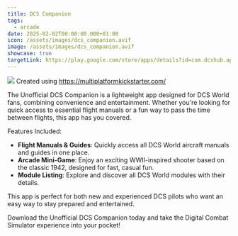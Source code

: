 ```yaml
---
title: DCS Companion
tags:
  - arcade
date: 2025-02-02T00:00:00.000+01:00
icon: /assets/images/dcs_companion.avif
image: /assets/images/dcs_companion.avif
showcase: true
targetLink: https://play.google.com/store/apps/details?id=com.dcshub.app.android
---
```

![](assets/images/dcs_companion.avif)
Created using <https://multiplatformkickstarter.com/>

The Unofficial DCS Companion is a lightweight app designed for DCS World fans, combining convenience and entertainment. Whether you're looking for quick access to essential flight manuals or a fun way to pass the time between flights, this app has you covered.

Features Included:

- **Flight Manuals & Guides**: Quickly access all DCS World aircraft manuals and guides in one place.
- **Arcade Mini-Game**: Enjoy an exciting WWII-inspired shooter based on the classic 1942, designed for fast, casual fun.
- **Module Listing**: Explore and discover all DCS World modules with their details.

This app is perfect for both new and experienced DCS pilots who want an easy way to stay prepared and entertained.

Download the Unofficial DCS Companion today and take the Digital Combat Simulator experience into your pocket!